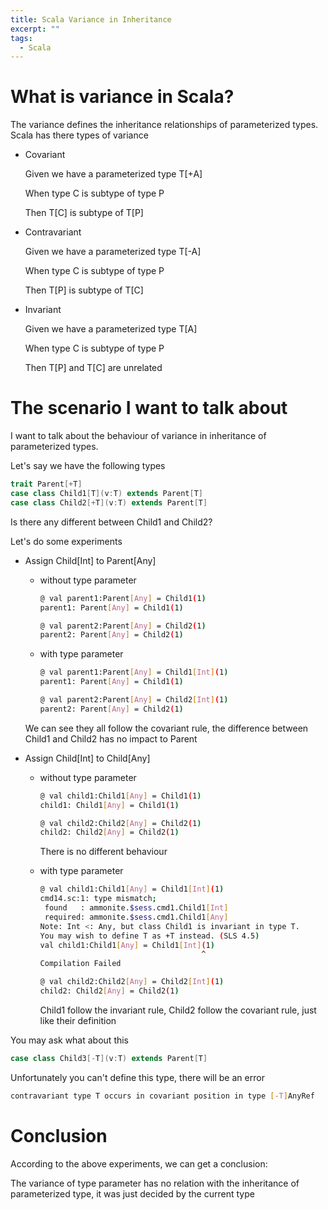 ```yaml
---
title: Scala Variance in Inheritance
excerpt: ""
tags: 
  - Scala
---
```


# What is variance in Scala?

The variance defines the inheritance relationships of parameterized types. Scala has there types of variance

* Covariant

  Given we have a parameterized type T[+A]

  When type C is subtype  of type P

  Then T[C] is subtype of T[P]

* Contravariant

  Given we have a parameterized type T[-A]

  When type C is subtype of type P

  Then T[P] is subtype of T[C]

* Invariant

  Given we have a parameterized type T[A]

  When type C is subtype of type P

  Then T[P] and T[C] are unrelated

# The scenario I want to talk about

I want to talk about the behaviour of variance in inheritance of parameterized types.

Let's say we have the following types

~~~scala
trait Parent[+T]
case class Child1[T](v:T) extends Parent[T]
case class Child2[+T](v:T) extends Parent[T]
~~~

Is there any different between Child1 and Child2?

Let's do some experiments

* Assign Child[Int] to Parent[Any]

  * without type parameter

    ~~~ bash
    @ val parent1:Parent[Any] = Child1(1)
    parent1: Parent[Any] = Child1(1)

    @ val parent2:Parent[Any] = Child2(1)
    parent2: Parent[Any] = Child2(1)
    ~~~

  * with type parameter

    ~~~ bash
    @ val parent1:Parent[Any] = Child1[Int](1)
    parent1: Parent[Any] = Child1(1)

    @ val parent2:Parent[Any] = Child2[Int](1)
    parent2: Parent[Any] = Child2(1)
    ~~~

  We can see they all follow the covariant rule, the difference between Child1 and Child2 has no impact to Parent

* Assign Child[Int] to Child[Any]

  * without type parameter

    ~~~ bash
    @ val child1:Child1[Any] = Child1(1)
    child1: Child1[Any] = Child1(1)

    @ val child2:Child2[Any] = Child2(1)
    child2: Child2[Any] = Child2(1)
    ~~~

    There is no different behaviour

  * with type parameter

    ~~~ bash
    @ val child1:Child1[Any] = Child1[Int](1)
    cmd14.sc:1: type mismatch;
     found   : ammonite.$sess.cmd1.Child1[Int]
     required: ammonite.$sess.cmd1.Child1[Any]
    Note: Int <: Any, but class Child1 is invariant in type T.
    You may wish to define T as +T instead. (SLS 4.5)
    val child1:Child1[Any] = Child1[Int](1)
                                        ^
    Compilation Failed

    @ val child2:Child2[Any] = Child2[Int](1)
    child2: Child2[Any] = Child2(1)
    ~~~

    Child1 follow the invariant rule, Child2 follow the covariant rule, just like their definition

You may ask what about this

~~~ scala
case class Child3[-T](v:T) extends Parent[T]
~~~

Unfortunately you can't define this type, there will be an error

~~~ bash
contravariant type T occurs in covariant position in type [-T]AnyRef
~~~

# Conclusion

According to the above experiments, we can get a conclusion: 

The variance of type parameter has no relation with the inheritance of parameterized type, it was just decided by the current type
